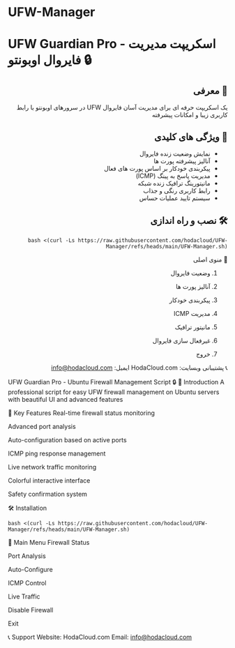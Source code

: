 # UFW-Manager

# UFW Guardian Pro - اسکریپت مدیریت فایروال اوبونتو 🔒

<!-- HTML -->
<div dir="rtl">

## 📜 معرفی
یک اسکریپت حرفه ای برای مدیریت آسان فایروال UFW در سرورهای اوبونتو با رابط کاربری زیبا و امکانات پیشرفته

## 🌟 ویژگی های کلیدی
- نمایش وضعیت زنده فایروال
- آنالیز پیشرفته پورت ها
- پیکربندی خودکار بر اساس پورت های فعال
- مدیریت پاسخ به پینگ (ICMP)
- مانیتورینگ ترافیک زنده شبکه
- رابط کاربری رنگی و جذاب
- سیستم تایید عملیات حساس

## 🛠 نصب و راه اندازی
```
bash <(curl -Ls https://raw.githubusercontent.com/hodacloud/UFW-Manager/refs/heads/main/UFW-Manager.sh)
```
🧩 منوی اصلی

1. وضعیت فایروال

2. آنالیز پورت ها

3. پیکربندی خودکار

4. مدیریت ICMP

5. مانیتور ترافیک

6. غیرفعال سازی فایروال

7. خروج

📞 پشتیبانی
وبسایت: HodaCloud.com
ایمیل: info@hodacloud.com

</div>
UFW Guardian Pro - Ubuntu Firewall Management Script 🔒
📜 Introduction
A professional script for easy UFW firewall management on Ubuntu servers with beautiful UI and advanced features

🌟 Key Features
Real-time firewall status monitoring

Advanced port analysis

Auto-configuration based on active ports

ICMP ping response management

Live network traffic monitoring

Colorful interactive interface

Safety confirmation system

🛠 Installation

```
bash <(curl -Ls https://raw.githubusercontent.com/hodacloud/UFW-Manager/refs/heads/main/UFW-Manager.sh)
```
🧩 Main Menu
Firewall Status

Port Analysis

Auto-Configure

ICMP Control

Live Traffic

Disable Firewall

Exit

📞 Support
Website: HodaCloud.com
Email: info@hodacloud.com

